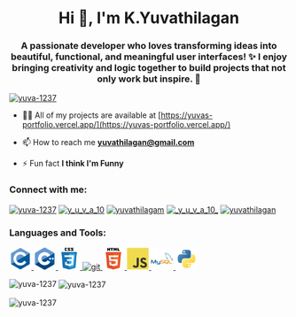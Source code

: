 <h1 align="center">Hi 👋, I'm K.Yuvathilagan</h1>
<h3 align="center">A passionate developer who loves transforming ideas into beautiful, functional, and meaningful user interfaces! ✨ I enjoy bringing creativity and logic together to build projects that not only work but inspire. 🎯</h3>

<p align="left"> <a href="https://github.com/ryo-ma/github-profile-trophy"><img src="https://github-profile-trophy.vercel.app/?username=yuva-1237" alt="yuva-1237" /></a> </p>

- 👨‍💻 All of my projects are available at [https://yuvas-portfolio.vercel.app/](https://yuvas-portfolio.vercel.app/)

- 📫 How to reach me **yuvathilagan@gmail.com**

- ⚡ Fun fact **I think I'm Funny**

<h3 align="left">Connect with me:</h3>
<p align="left">
<a href="https://dev.to/yuva-1237" target="blank"><img align="center" src="https://raw.githubusercontent.com/rahuldkjain/github-profile-readme-generator/master/src/images/icons/Social/devto.svg" alt="yuva-1237" height="30" width="40" /></a>
<a href="https://twitter.com/y_u_v_a_10" target="blank"><img align="center" src="https://raw.githubusercontent.com/rahuldkjain/github-profile-readme-generator/master/src/images/icons/Social/twitter.svg" alt="y_u_v_a_10" height="30" width="40" /></a>
<a href="https://linkedin.com/in/yuvathilagam" target="blank"><img align="center" src="https://raw.githubusercontent.com/rahuldkjain/github-profile-readme-generator/master/src/images/icons/Social/linked-in-alt.svg" alt="yuvathilagam" height="30" width="40" /></a>
<a href="https://instagram.com/_y_u_v_a_10_" target="blank"><img align="center" src="https://raw.githubusercontent.com/rahuldkjain/github-profile-readme-generator/master/src/images/icons/Social/instagram.svg" alt="_y_u_v_a_10_" height="30" width="40" /></a>
<a href="https://www.hackerrank.com/yuvathilagan" target="blank"><img align="center" src="https://raw.githubusercontent.com/rahuldkjain/github-profile-readme-generator/master/src/images/icons/Social/hackerrank.svg" alt="yuvathilagan" height="30" width="40" /></a>
</p>

<h3 align="left">Languages and Tools:</h3>
<p align="left"> <a href="https://www.cprogramming.com/" target="_blank" rel="noreferrer"> <img src="https://raw.githubusercontent.com/devicons/devicon/master/icons/c/c-original.svg" alt="c" width="40" height="40"/> </a> <a href="https://www.w3schools.com/cpp/" target="_blank" rel="noreferrer"> <img src="https://raw.githubusercontent.com/devicons/devicon/master/icons/cplusplus/cplusplus-original.svg" alt="cplusplus" width="40" height="40"/> </a> <a href="https://www.w3schools.com/css/" target="_blank" rel="noreferrer"> <img src="https://raw.githubusercontent.com/devicons/devicon/master/icons/css3/css3-original-wordmark.svg" alt="css3" width="40" height="40"/> </a> <a href="https://git-scm.com/" target="_blank" rel="noreferrer"> <img src="https://www.vectorlogo.zone/logos/git-scm/git-scm-icon.svg" alt="git" width="40" height="40"/> </a> <a href="https://www.w3.org/html/" target="_blank" rel="noreferrer"> <img src="https://raw.githubusercontent.com/devicons/devicon/master/icons/html5/html5-original-wordmark.svg" alt="html5" width="40" height="40"/> </a> <a href="https://developer.mozilla.org/en-US/docs/Web/JavaScript" target="_blank" rel="noreferrer"> <img src="https://raw.githubusercontent.com/devicons/devicon/master/icons/javascript/javascript-original.svg" alt="javascript" width="40" height="40"/> </a> <a href="https://www.mysql.com/" target="_blank" rel="noreferrer"> <img src="https://raw.githubusercontent.com/devicons/devicon/master/icons/mysql/mysql-original-wordmark.svg" alt="mysql" width="40" height="40"/> </a> <a href="https://www.python.org" target="_blank" rel="noreferrer"> <img src="https://raw.githubusercontent.com/devicons/devicon/master/icons/python/python-original.svg" alt="python" width="40" height="40"/> </a> </p>

<p><img align="left" src="https://github-readme-stats.vercel.app/api/top-langs?username=yuva-1237&show_icons=true&locale=en&layout=compact" alt="yuva-1237" /></p>

<p>&nbsp;<img align="center" src="https://github-readme-stats.vercel.app/api?username=yuva-1237&show_icons=true&locale=en" alt="yuva-1237" /></p>

<p><img align="center" src="https://github-readme-streak-stats.herokuapp.com/?user=yuva-1237&" alt="yuva-1237" /></p>
